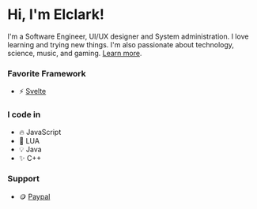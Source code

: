 # Hi, I'm Elclark!
I'm a Software Engineer, UI/UX designer and System administration. I love learning and trying new things. I'm also passionate about technology, science, music, and gaming. [Learn more](https://elclark.my.id).

### Favorite Framework
- :zap: [Svelte](https://svelte.dev)

### I code in
- :fire: JavaScript
- :tada: LUA
- :bulb: Java
- :sparkles: C++

### Support
- :coin: [Paypal](https://paypal.me/elclarkkuhu)
